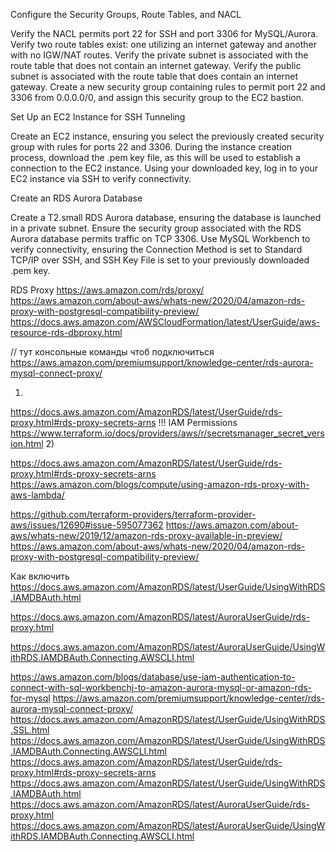 Configure the Security Groups, Route Tables, and NACL

Verify the NACL permits port 22 for SSH and port 3306 for MySQL/Aurora.
Verify two route tables exist: one utilizing an internet gateway and another with no IGW/NAT routes.
Verify the private subnet is associated with the route table that does not contain an internet gateway.
Verify the public subnet is associated with the route table that does contain an internet gateway.
Create a new security group containing rules to permit port 22 and 3306 from 0.0.0.0/0, and assign this security group to the EC2 bastion.


Set Up an EC2 Instance for SSH Tunneling

Create an EC2 instance, ensuring you select the previously created security group with rules for ports 22 and 3306.
During the instance creation process, download the .pem key file, as this will be used to establish a connection to the EC2 instance.
Using your downloaded key, log in to your EC2 instance via SSH to verify connectivity.

Create an RDS Aurora Database

Create a T2.small RDS Aurora database, ensuring the database is launched in a private subnet.
Ensure the security group associated with the RDS Aurora database permits traffic on TCP 3306.
Use MySQL Workbench to verify connectivity, ensuring the Connection Method is set to Standard TCP/IP over SSH, and SSH Key File is set to your previously downloaded .pem key.

RDS Proxy
https://aws.amazon.com/rds/proxy/
https://aws.amazon.com/about-aws/whats-new/2020/04/amazon-rds-proxy-with-postgresql-compatibility-preview/
https://docs.aws.amazon.com/AWSCloudFormation/latest/UserGuide/aws-resource-rds-dbproxy.html

// тут консольные команды чтоб подключиться
https://aws.amazon.com/premiumsupport/knowledge-center/rds-aurora-mysql-connect-proxy/

1) 
https://docs.aws.amazon.com/AmazonRDS/latest/UserGuide/rds-proxy.html#rds-proxy-secrets-arns
!!! IAM Permissions
https://www.terraform.io/docs/providers/aws/r/secretsmanager_secret_version.html
2) 




https://docs.aws.amazon.com/AmazonRDS/latest/UserGuide/rds-proxy.html#rds-proxy-secrets-arns
https://aws.amazon.com/blogs/compute/using-amazon-rds-proxy-with-aws-lambda/

https://github.com/terraform-providers/terraform-provider-aws/issues/12690#issue-595077362
https://aws.amazon.com/about-aws/whats-new/2019/12/amazon-rds-proxy-available-in-preview/
https://aws.amazon.com/about-aws/whats-new/2020/04/amazon-rds-proxy-with-postgresql-compatibility-preview/


Как включить 
https://docs.aws.amazon.com/AmazonRDS/latest/UserGuide/UsingWithRDS.IAMDBAuth.html


https://docs.aws.amazon.com/AmazonRDS/latest/AuroraUserGuide/rds-proxy.html


https://docs.aws.amazon.com/AmazonRDS/latest/AuroraUserGuide/UsingWithRDS.IAMDBAuth.Connecting.AWSCLI.html


https://aws.amazon.com/blogs/database/use-iam-authentication-to-connect-with-sql-workbenchj-to-amazon-aurora-mysql-or-amazon-rds-for-mysql
https://aws.amazon.com/premiumsupport/knowledge-center/rds-aurora-mysql-connect-proxy/
https://docs.aws.amazon.com/AmazonRDS/latest/UserGuide/UsingWithRDS.SSL.html
https://docs.aws.amazon.com/AmazonRDS/latest/UserGuide/UsingWithRDS.IAMDBAuth.Connecting.AWSCLI.html
https://docs.aws.amazon.com/AmazonRDS/latest/UserGuide/rds-proxy.html#rds-proxy-secrets-arns
https://docs.aws.amazon.com/AmazonRDS/latest/UserGuide/UsingWithRDS.IAMDBAuth.html
https://docs.aws.amazon.com/AmazonRDS/latest/AuroraUserGuide/rds-proxy.html
https://docs.aws.amazon.com/AmazonRDS/latest/AuroraUserGuide/UsingWithRDS.IAMDBAuth.Connecting.AWSCLI.html



